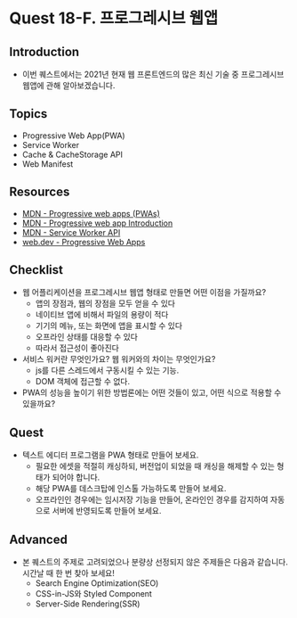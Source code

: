 # Quest 18-F. 프로그레시브 웹앱

## Introduction

- 이번 퀘스트에서는 2021년 현재 웹 프론트엔드의 많은 최신 기술 중 프로그레시브 웹앱에 관해 알아보겠습니다.

## Topics

- Progressive Web App(PWA)
- Service Worker
- Cache & CacheStorage API
- Web Manifest

## Resources

- [MDN - Progressive web apps (PWAs)](https://developer.mozilla.org/en-US/docs/Web/Progressive_web_apps)
- [MDN - Progressive web app Introduction](https://developer.mozilla.org/ko/docs/Web/Progressive_web_apps/Introduction)
- [MDN - Service Worker API](https://developer.mozilla.org/ko/docs/Web/API/Service_Worker_API)
- [web.dev - Progressive Web Apps](https://web.dev/progressive-web-apps/)

## Checklist

- 웹 어플리케이션을 프로그레시브 웹앱 형태로 만들면 어떤 이점을 가질까요?
  - 앱의 장점과, 웹의 장점을 모두 얻을 수 있다
  - 네이티브 앱에 비해서 파일의 용량이 적다
  - 기기의 메뉴, 또는 화면에 앱을 표시할 수 있다
  - 오프라인 상태를 대응할 수 있다
  - 따라서 접근성이 좋아진다
- 서비스 워커란 무엇인가요? 웹 워커와의 차이는 무엇인가요?
  - js를 다른 스레드에서 구동시킬 수 있는 기능.
  - DOM 객체에 접근할 수 없다.
- PWA의 성능을 높이기 위한 방법론에는 어떤 것들이 있고, 어떤 식으로 적용할 수 있을까요?

## Quest

- 텍스트 에디터 프로그램을 PWA 형태로 만들어 보세요.
  - 필요한 에셋을 적절히 캐싱하되, 버전업이 되었을 때 캐싱을 해제할 수 있는 형태가 되어야 합니다.
  - 해당 PWA를 데스크탑에 인스톨 가능하도록 만들어 보세요.
  - 오프라인인 경우에는 임시저장 기능을 만들어, 온라인인 경우를 감지하여 자동으로 서버에 반영되도록 만들어 보세요.

## Advanced

- 본 퀘스트의 주제로 고려되었으나 분량상 선정되지 않은 주제들은 다음과 같습니다. 시간날 때 한 번 찾아 보세요!
  - Search Engine Optimization(SEO)
  - CSS-in-JS와 Styled Component
  - Server-Side Rendering(SSR)
